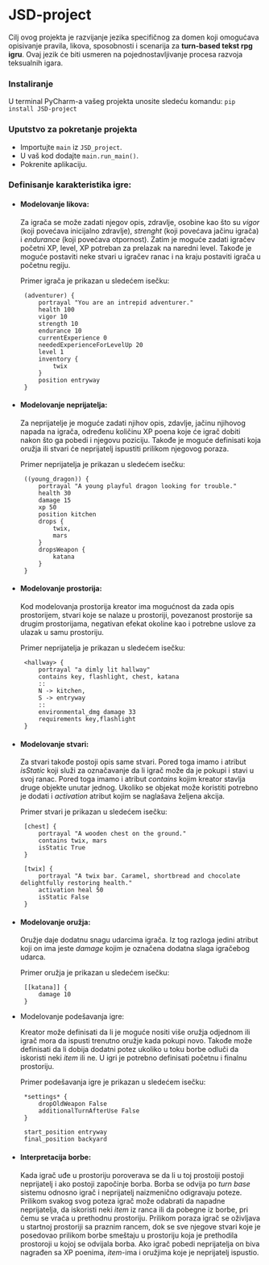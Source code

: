 # JSD-project
Cilj ovog projekta je razvijanje jezika specifičnog za domen koji omogućava opisivanje pravila, likova, sposobnosti i scenarija za <b>turn-based tekst rpg igru</b>. Ovaj jezik će biti usmeren na pojednostavljivanje procesa razvoja teksualnih igara.

### Instaliranje

   U terminal PyCharm-a vašeg projekta unosite sledeću komandu: `pip install JSD-project`

### Uputstvo za pokretanje projekta

- Importujte `main` iz `JSD_project`.
- U vaš kod dodajte `main.run_main()`.
- Pokrenite aplikaciju.

### Definisanje karakteristika igre:

 - #### Modelovanje likova: 

    Za igrača se može zadati njegov opis, zdravlje, osobine kao što su _vigor_ (koji povećava inicijalno zdravlje), _strenght_ (koji povećava jačinu igrača) i _endurance_ (koji povećava otpornost). Zatim je moguće zadati igračev početni XP, level, XP potreban za prelazak na naredni level. Takođe je moguće postaviti neke stvari u igračev ranac i na kraju postaviti igrača u početnu regiju.
    
    
    Primer igrača je prikazan u sledećem isečku:
 
        (adventurer) {
            portrayal "You are an intrepid adventurer."
            health 100
            vigor 10
            strength 10
            endurance 10
            currentExperience 0
            neededExperienceForLevelUp 20
            level 1
            inventory {
                twix
            }
            position entryway
        }

 - #### Modelovanje neprijatelja:

    Za neprijatelje je moguće zadati njihov opis, zdavlje, jačinu njihovog napada na igrača, određenu količinu XP poena koje će igrač dobiti nakon što ga pobedi i njegovu poziciju. Takođe je moguće definisati koja oružja ili stvari će neprijatelj ispustiti prilikom njegovog poraza.

    Primer neprijatelja je prikazan u sledećem isečku:

        ((young_dragon)) {
            portrayal "A young playful dragon looking for trouble."
            health 30
            damage 15
            xp 50
            position kitchen
            drops {
                twix,
                mars
            }
            dropsWeapon {
                katana
            }
        }

 - #### Modelovanje prostorija:

    Kod modelovanja prostorija kreator ima mogućnost da zada opis prostorijem, stvari koje se nalaze u prostoriji, povezanost prostorije sa drugim prostorijama, negativan efekat okoline kao i potrebne uslove za ulazak u samu prostoriju.

    Primer neprijatelja je prikazan u sledećem isečku:

        <hallway> {
            portrayal "a dimly lit hallway"
            contains key, flashlight, chest, katana
            ::
            N -> kitchen,
            S -> entryway
            ::
            environmental_dmg damage 33
            requirements key,flashlight
        }

 - #### Modelovanje stvari:

    Za stvari takođe postoji opis same stvari. Pored toga imamo i atribut _isStatic_ koji služi za označavanje da li igrač može da je pokupi i stavi u svoj ranac. Pored toga imamo i atribut _contains_ kojim kreator stavlja druge objekte unutar jednog. Ukoliko se objekat može koristiti potrebno je dodati i _аctivation_ atribut kojim se naglašava željena akcija.

    Primer stvari je prikazan u sledećem isečku:

        [chest] {
            portrayal "A wooden chest on the ground."
            contains twix, mars
            isStatic True
        }

        [twix] {
            portrayal "A twix bar. Caramel, shortbread and chocolate delightfully restoring health."
            activation heal 50
            isStatic False
        }

 - #### Modelovanje oružja:

    Oružje daje dodatnu snagu udarcima igrača. Iz tog razloga jedini atribut koji on ima jeste _damage_ kojim je označena dodatna slaga igračebog udarca.

    Primer oružja je prikazan u sledećem isečku:

        [[katana]] {
            damage 10
        }

 - Modelovanje podešavanja igre:

    Kreator može definisati da li je moguće nositi više oružja odjednom ili igrač mora da ispusti trenutno oružje kada pokupi novo. Takođe može definisati da li dobija dodatni potez ukoliko u toku borbe odluči da iskoristi neki _item_ ili ne. U igri je potrebno definisati početnu i finalnu prostoriju.

    Primer podešavanja igre je prikazan u sledećem isečku:

        *settings* {
            dropOldWeapon False
            additionalTurnAfterUse False
        }

        start_position entryway
        final_position backyard

 - #### Interpretacija borbe:

    Kada igrač uđe u prostoriju poroverava se da li u toj prostoiji postoji neprijatelj i ako postoji započinje borba. Borba se odvija po _turn base_ sistemu odnosno igrač i neprijatelj naizmenično odigravaju poteze. Prilikom svakog svog poteza igrač može odabrati da napadne neprijatelja, da iskoristi neki _item_ iz ranca ili da pobegne iz borbe, pri čemu se vraća u prethodnu prostoriju. Prilikom poraza igrač se oživljava u startnoj prostoriji sa praznim rancem, dok se sve njegove stvari koje je posedovao prilikom borbe smeštaju u prostoriju koja je prethodila prostoroji u kojoj se odvijala borba. Ako igrač pobedi neprijatelja on biva nagrađen sa XP poenima, _item_-ima i oružjima koje je neprijatelj ispustio.